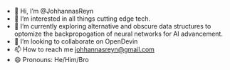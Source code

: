 - 👋 Hi, I’m @JohhannasReyn
- 👀 I’m interested in all things cutting edge tech.
- 🌱 I’m currently exploring alternative and obscure data structures to optomize the backpropogation of neural networks for AI advancement.
- 💞️ I’m looking to collaborate on OpenDevin
- 📫 How to reach me johhannasreyn@gmail.com
- 😄 Pronouns: He/Him/Bro

<!---
JohhannasReyn/JohhannasReyn is a ✨ special ✨ repository because its `README.md` (this file) appears on your GitHub profile.
You can click the Preview link to take a look at your changes.
--->
